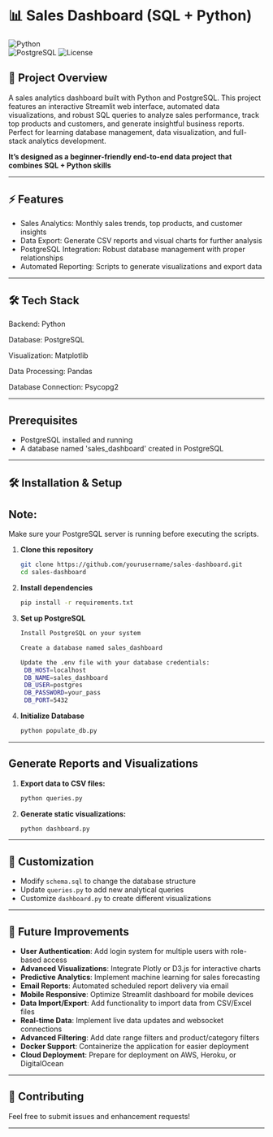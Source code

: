# 📊 Sales Dashboard (SQL + Python)

![Python](https://img.shields.io/badge/Python-3.8+-blue.svg)  
![PostgreSQL](https://img.shields.io/badge/Database-PostgreSQL-blue.svg)
![License](https://img.shields.io/badge/License-MIT-lightgrey.svg)

## 🚀 Project Overview

A sales analytics dashboard built with Python and PostgreSQL. This project features an interactive Streamlit web interface, automated data visualizations, and robust SQL queries to analyze sales performance, track top products and customers, and generate insightful business reports. Perfect for learning database management, data visualization, and full-stack analytics development.

**It’s designed as a beginner-friendly end-to-end data project that combines SQL + Python skills** 

---

## ⚡ Features

- Sales Analytics: Monthly sales trends, top products, and customer insights
- Data Export: Generate CSV reports and visual charts for further analysis
- PostgreSQL Integration: Robust database management with proper relationships
- Automated Reporting: Scripts to generate visualizations and export data

---

## 🛠️ Tech Stack

Backend: Python

Database: PostgreSQL

Visualization: Matplotlib

Data Processing: Pandas

Database Connection: Psycopg2

---

## Prerequisites
- PostgreSQL installed and running
- A database named 'sales_dashboard' created in PostgreSQL

---

## 🛠️ Installation & Setup

## Note:
Make sure your PostgreSQL server is running before executing the scripts.

1. **Clone this repository**
   ```bash
   git clone https://github.com/yourusername/sales-dashboard.git
   cd sales-dashboard
   
2. **Install dependencies**
   ```bash
   pip install -r requirements.txt

3. **Set up PostgreSQL**
   ```bash
   Install PostgreSQL on your system

   Create a database named sales_dashboard

   Update the .env file with your database credentials:
    DB_HOST=localhost
    DB_NAME=sales_dashboard
    DB_USER=postgres
    DB_PASSWORD=your_pass
    DB_PORT=5432

5. **Initialize Database**
   ```bash
   python populate_db.py

---

## Generate Reports and Visualizations
1. **Export data to CSV files:**
   ```bash
   python queries.py
2. **Generate static visualizations:**
   ```bash
   python dashboard.py

---

## 🔧 Customization

- Modify `schema.sql` to change the database structure
- Update `queries.py` to add new analytical queries
- Customize `dashboard.py` to create different visualizations

---

## 🔮 Future Improvements

- **User Authentication**: Add login system for multiple users with role-based access
- **Advanced Visualizations**: Integrate Plotly or D3.js for interactive charts
- **Predictive Analytics**: Implement machine learning for sales forecasting
- **Email Reports**: Automated scheduled report delivery via email
- **Mobile Responsive**: Optimize Streamlit dashboard for mobile devices
- **Data Import/Export**: Add functionality to import data from CSV/Excel files
- **Real-time Data**: Implement live data updates and websocket connections
- **Advanced Filtering**: Add date range filters and product/category filters
- **Docker Support**: Containerize the application for easier deployment
- **Cloud Deployment**: Prepare for deployment on AWS, Heroku, or DigitalOcean

---

## 🤝 Contributing

Feel free to submit issues and enhancement requests!

---
